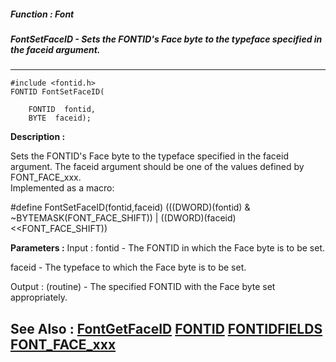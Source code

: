 ##### Function : Font
##### FontSetFaceID - Sets the FONTID's Face byte to the typeface specified in the faceid argument.
---
```
#include <fontid.h>
FONTID FontSetFaceID(

	FONTID  fontid,
	BYTE  faceid);
```
**Description :**

Sets the FONTID's Face byte to the typeface specified in the faceid argument. 
The faceid argument should be one of the values defined by FONT_FACE_xxx.  
Implemented as a macro:

#define FontSetFaceID(fontid,faceid) (((DWORD)(fontid) & 
~BYTEMASK(FONT_FACE_SHIFT)) | ((DWORD)(faceid)<<FONT_FACE_SHIFT))

**Parameters :**
Input :
fontid  -  The FONTID  in which the Face byte is to be set.

faceid  -  The typeface to which the Face byte is to be set.

Output :
(routine)  -  The specified FONTID with the Face byte set appropriately.



**See Also :**
[FontGetFaceID](/domino-c-api-docs/reference/Func/FontGetFaceID)
[FONTID](/domino-c-api-docs/reference/Data/FONTID)
[FONTIDFIELDS](/domino-c-api-docs/reference/Data/FONTIDFIELDS)
[FONT_FACE_xxx](/domino-c-api-docs/reference/Symb/FONT_FACE_xxx)
---
